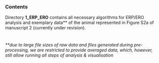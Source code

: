 ### Contents

Directory **1_ERP_ERO** contains all necessary algorithms for ERP/ERO analysis and exemplary data** of the animal represented in Figure S2a of manuscript 2 (currently under revision).

#

_**due to large file sizes of raw data and files generated during pre-processing, we are restricted to provide averaged data, which, however, still allow running all steps of analysis & visualisation_

